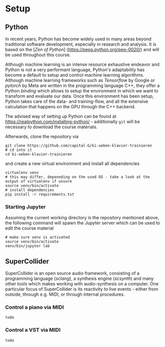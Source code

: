 # Setup

## Python

In recent years, Python has become widely used in many areas beyond traditional software development, especially in research and analysis.
It is based on the [*Zen of Python*] (https://peps.python.org/pep-0020/) and will be used throughout this course.

Although machine learning is an intense resource exhaustive endeavor and Python is not a very performant language, Python's adaptability has become a default to setup and control machine learning algorithms.
Although machine learning frameworks such as *Tensorflow* by Google or *pytorch* by Meta are written in the programming language C++, they offer a Python *binding* which allows to setup the environment in which we want to transform and evaluate our data.
Once this environment has been setup, Python takes care of the data- and training-flow, and all the extensive calculation that happens on the GPU through the C++ backend.

The advised way of setting up Python can be found at <https://realpython.com/installing-python/> - additionally `git` will be necessary to download the course materials.

Afterwards, clone the repository via

```shell
git clone https://github.com/capital-G/ki-ueben-klavier-trainieren
# cd into it
cd ki-ueben-klavier-trainieren
```

and create a new virtual environment and install all dependencies

```shell
virtualenv venv
# this may differ, depeneding on the used OS - take a look at the output of virtualenv if unsure
source venv/bin/activate
# install dependencies
pip install -r requirements.txt
```

### Starting Jupyter

Assuming the current working directory is the repository mentioned above, the following command will spawn the Jupyter server which can be used to edit the course material

```shell
# make sure venv is activated
source venv/bin/activate
venv/bin/jupyter lab
```

## SuperCollider

SuperCollider is an open source audio framework, consisting of a programming language (*sclang*), a synthesis engine (*scsynth*) and many other tools which makes working with audio-synthesis on a computer.
One particular focus of SuperCollider is its reactivity to live events - either from outside, through e.g. MIDI, or through internal procedures.

### Control a piano via MIDI

```{admonition}note
todo
```

### Control a VST via MIDI


```{admonition}note
todo
```
